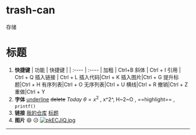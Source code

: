 # trash-can
存储

# 标题
1. **快捷键**
    | 功能 | 快捷键 |
    | :---- | :---- |
     加粗 | Ctrl+B 
    斜体 | Ctrl + I
    引用 | Ctrl + Q
    插入链接 | Ctrl + L
    插入代码|Ctrl + K
    插入图片|Ctrl + G
    提升标题|Ctrl + H
    有序列表|Ctrl + O
    无序列表|Ctrl + U
    横线|Ctrl + R
    撤销|Ctrl + Z
    重做|Ctrl + Y
2. **字体**
   <u>underline</u> ~~delete~~ *Today*
   $\theta=x^2$ , x^2^, H~2~O , ==highlight== , `printf()`
3. **链接**
   [我的仓库](https://github.com/WShoom/trash-can)
   [标题](#标题)
4. **图片**
   :smile: 😥
   [![pkECJiQ.jpg](https://s21.ax1x.com/2024/05/06/pkECJiQ.jpg)](https://imgse.com/i/pkECJiQ)






---

   <!-- <iframe src="//player.bilibili.com/player.html?aid=1703588723&bvid=BV1ET421171Z&cid=1518712401&p=1" scrolling="no" border="0" frameborder="no" framespacing="0" allowfullscreen="true"> </iframe> -->

   

